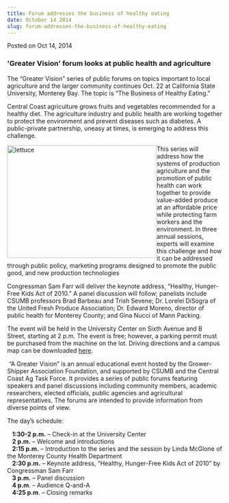 ```yaml
---
title: Forum addresses the business of healthy eating
date: October 14 2014
slug: forum-addresses-the-business-of-healthy-eating
---
```


 



<span class="date">Posted on Oct 14, 2014    </span>
<h3>&apos;Greater Vision&apos; forum looks at public health and
agriculture</h3>
<p>The &#x201C;Greater Vision&#x201D; series of public forums on topics important
to local agriculture and the larger community continues Oct. 22 at
California State University, Monterey Bay. The topic is &#x201C;The
Business of Healthy Eating.&#x201D;</p>
<p>Central Coast agriculture grows fruits and vegetables
recommended for a healthy diet. The agriculture industry and public
health are working together to protect the environment and prevent
diseases such as diabetes. A public-private partnership, uneasy at
times, is emerging to address this challenge.</p>
<p><img alt="lettuce" src="https://news.csumb.edu/sites/default/files/65/attachments/news/images/lettuce_mix.jpg" style="width:350px; height:263px; float:left">This series will
address how the systems of production agriculture and the promotion
of public health can work together to provide value-added produce
at an affordable price while protecting farm workers and the
environment. In three annual sessions, experts will examine this
challenge and how it can be addressed through public policy,
marketing programs designed to promote the public good, and new
production technologies</img></p>
<p>Congressman Sam Farr will deliver the keynote address, &#x201C;Healthy,
Hunger-Free Kids Act of 2010.&#x201D; A panel discussion will follow;
panelists include CSUMB professors Brad Barbeau and Trish Sevene;
Dr. Lorelei DiSogra of the United Fresh Produce Association; Dr.
Edward Moreno, director of public health for Monterey County; and
Gina Nucci of Mann Packing.</p>
<p>The event will be held in the University Center on Sixth Avenue
and B Street, starting at 2 p.m. The event is free; however, a
parking permit must be purchased from the machine on the lot.
Driving directions and a campus map can be downloaded <a href="https://csumb.edu/maps" rel="nofollow">here</a>.</p>
<p>&#xA0;&#x201C;A Greater Vision&#x201D; is an annual educational event hosted
by the Grower-Shipper Association Foundation, and supported by
CSUMB and the Central Coast Ag Task Force. It provides a series of
public forums featuring speakers and panel discussions including
community members, academic researchers, elected officials, public
agencies and agricultural representatives. The forums are intended
to provide information from diverse points of view.</p>
<p>The day&#x2019;s schedule:</p>
<p>&#xA0; &#xA0;<strong>1:30-2 p.m.</strong> &#x2013; Check-in at the
University Center<br>
&#xA0; &#xA0;<strong>2 p.m.</strong> &#x2013; Welcome and
introductions&#xA0;<br>
&#xA0; &#xA0;<strong>2:15 p.m.</strong> &#x2013; Introduction to the
series and the session by Linda McGlone of the Monterey County
Health Department<br>
&#xA0; &#xA0;<strong>2:30 p.m.</strong> &#x2013; Keynote address,
&#x201C;Healthy, Hunger-Free Kids Act of 2010&#x201D; by Congressman Sam
Farr<br>
&#xA0; &#xA0;<strong>3 p.m.</strong> &#x2013; Panel discussion<br>
&#xA0; &#xA0;<strong>4 p.m</strong>. &#x2013; Audience Q-and-A&#xA0;<br>
&#xA0; &#xA0;<strong>4:25 p.m</strong>. &#x2013; Closing remarks<br>
&#xA0;</br></br></br></br></br></br></br></p>





```

